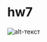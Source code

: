 # hw7


![alt-текст](https://pp.userapi.com/c847216/v847216552/20414/1Wp6s1hHFe0.jpg "Необязательный титул")
